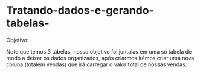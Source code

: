 # Tratando-dados-e-gerando-tabelas-

Objetivo:

Note que temos 3 tábelas, nosso objetivo foi juntalas em uma só tabela de modo a deixar os dados organizados, após criarmos irémos criar uma nova coluna (totalem vendas) que irá carregar o valor total de nossas vendas.
